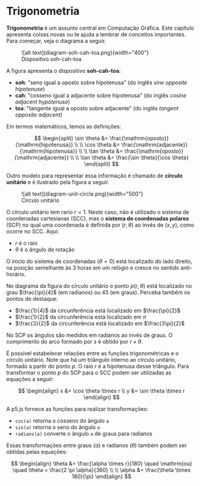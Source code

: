 # Trigonometria

**Trigonometria** é um assunto central em Computação Gráfica. Este capítulo apresenta coisas novas ou te ajuda a lembrar de conceitos importantes. Para começar, veja o diagrama a seguir.


<figure markdown="span">
     ![alt text](diagram-soh-cah-toa.png){width="400"}
     <figcaption>Dispositivo soh-cah-toa</figcaption>
</figure>

A figura apresenta o dispositivo **soh-cah-toa**:

* **soh**: "seno igual a oposto sobre hipotenusa" (do inglês *sine opposite hipotenuse*)
* **cah**: "cosseno igual a adjacente sobre hipotenusa" (do inglês *cosine adjacent hypotenuse*)
* **toa**: "tangente igual a oposto sobre adjacente" (do inglês *tangent opposite adjacent*)

Em termos matemáticos, temos as definições:

$$
\begin{split}
    \sin \theta &= \frac{\mathrm{oposto}}{\mathrm{hipotenusa}} \\ \\
    \cos \theta &= \frac{\mathrm{adjacente}}{\mathrm{hipotenusa}} \\ \\
    \tan \theta &= \frac{\mathrm{oposto}}{\mathrm{adjacente}} \\ \\
    \tan \theta &= \frac{\sin \theta}{\cos \theta}
\end{split}
$$

Outro modelo para representar essa informação é chamado de **círculo unitário** e é ilustrado pela figura a seguir.

<figure markdown="span">
     ![alt text](diagram-unit-circle.png){width="500"}
     <figcaption>Círculo unitário</figcaption>
</figure>

O círculo unitário tem rario $r=1$. Neste caso, não é utilizado o sistema de coordenadas cartesianas (SCC), mas o **sistema de coordenadas polares** (SCP) no qual uma coordenada é definida por $(r, \theta)$ ao invés de $(x,y)$, como ocorre no SCC. Aqui:

* $r$ é o raio
* $\theta$ é o ângulo de rotação

O início do sistema de coordenadas ($\theta=0$) está localizado do lado direito, na posição semelhante às 3 horas em um relógio e cresce no sentido anti-horário.

No diagrama da figura do círculo unitário o ponto $p(r,\theta)$ está localizado no grau $\frac{\pi}{4}$ (em radianos) ou $45$ (em graus). Perceba também os pontos de destaque:

* $\frac{1}{4}$ da circunferência está localizado em $\frac{\pi}{2}$
* $\frac{1}{2}$ da circunferência está localizado em $\pi$
* $\frac{3}{2}$ da circunferência está localizado em $\frac{3\pi}{2}$

No SCP os ângulos são medidos em radianos ao invés de graus. O comprimento do arco formado por $s$ é obtido por $r \times \theta$.

É possível estabelecer relações entre as funções trigonométricas e o círculo unitário. Note que há um triângulo interno ao círculo unitário, formado a partir do ponto $p$. O raio $r$ é a hipotenusa desse triângulo. Para transformar o ponto $p$ do SCP para o SCC podem ser utilizadas as equações a seguir:

$$
\begin{align}
    x &= \cos \theta \times r \\
    y &= \sin \theta \times r
\end{align}
$$

A p5.js fornece as funções para realizar transformações:

* `cos(a)` retorna o cosseno do ângulo `a`
* `sin(a)` retorna o seno do ângulo `a`
* `radians(a)` converte o ângulo `a` de graus para radianos

Essas transformações entre graus ($\alpha$) e radianos ($\theta$) também podem ser obtidas pelas equações:

$$
\begin{align}
    \theta &= \frac{\alpha \times r}{180} \quad \mathrm{ou} \quad 
    \theta = \frac{2 \pi \alpha}{360} \\ \\
    \alpha &= \frac{\theta \times 180}{\pi}
\end{align}
$$

